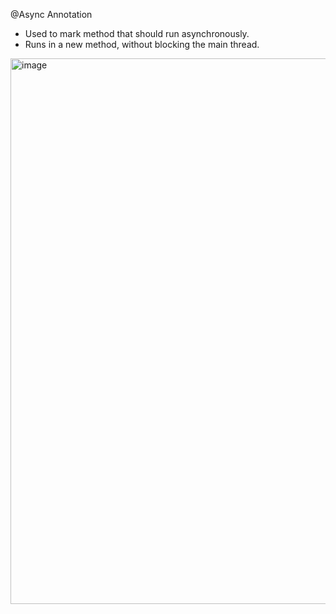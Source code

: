 @Async Annotation
  - Used to mark method that should run asynchronously.
  - Runs in a new method, without blocking the main thread.

<img width="873" alt="image" src="https://github.com/user-attachments/assets/166c31ec-a7ba-4bc5-a6bf-054c5e713fde">

